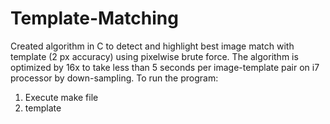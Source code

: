 # Template-Matching
Created algorithm in C to detect and highlight best image match with template (2 px accuracy) using pixelwise brute force.  The algorithm is optimized by 16x to take less than 5 seconds per image-template pair on i7 processor by down-sampling.
To run the program:
1. Execute make file
2. template <source image> <template image to match with>
 
  OR

1. Just run existing template.exe with arguments as:
template <source image> <template image to match with>
